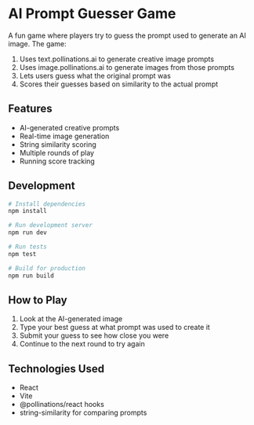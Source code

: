 # AI Prompt Guesser Game

A fun game where players try to guess the prompt used to generate an AI image. The game:

1. Uses text.pollinations.ai to generate creative image prompts
2. Uses image.pollinations.ai to generate images from those prompts
3. Lets users guess what the original prompt was
4. Scores their guesses based on similarity to the actual prompt

## Features

- AI-generated creative prompts
- Real-time image generation
- String similarity scoring
- Multiple rounds of play
- Running score tracking

## Development

```bash
# Install dependencies
npm install

# Run development server
npm run dev

# Run tests
npm test

# Build for production
npm run build
```

## How to Play

1. Look at the AI-generated image
2. Type your best guess at what prompt was used to create it
3. Submit your guess to see how close you were
4. Continue to the next round to try again

## Technologies Used

- React
- Vite
- @pollinations/react hooks
- string-similarity for comparing prompts